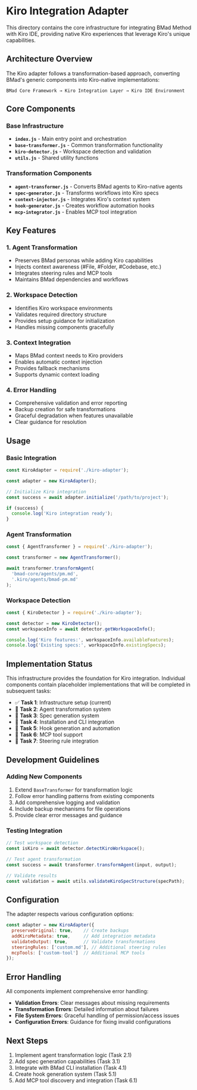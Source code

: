 # Kiro Integration Adapter

This directory contains the core infrastructure for integrating BMad Method with Kiro IDE, providing native Kiro experiences that leverage Kiro's unique capabilities.

## Architecture Overview

The Kiro adapter follows a transformation-based approach, converting BMad's generic components into Kiro-native implementations:

```
BMad Core Framework → Kiro Integration Layer → Kiro IDE Environment
```

## Core Components

### Base Infrastructure

- **`index.js`** - Main entry point and orchestration
- **`base-transformer.js`** - Common transformation functionality
- **`kiro-detector.js`** - Workspace detection and validation
- **`utils.js`** - Shared utility functions

### Transformation Components

- **`agent-transformer.js`** - Converts BMad agents to Kiro-native agents
- **`spec-generator.js`** - Transforms workflows into Kiro specs
- **`context-injector.js`** - Integrates Kiro's context system
- **`hook-generator.js`** - Creates workflow automation hooks
- **`mcp-integrator.js`** - Enables MCP tool integration

## Key Features

### 1. Agent Transformation
- Preserves BMad personas while adding Kiro capabilities
- Injects context awareness (#File, #Folder, #Codebase, etc.)
- Integrates steering rules and MCP tools
- Maintains BMad dependencies and workflows

### 2. Workspace Detection
- Identifies Kiro workspace environments
- Validates required directory structure
- Provides setup guidance for initialization
- Handles missing components gracefully

### 3. Context Integration
- Maps BMad context needs to Kiro providers
- Enables automatic context injection
- Provides fallback mechanisms
- Supports dynamic context loading

### 4. Error Handling
- Comprehensive validation and error reporting
- Backup creation for safe transformations
- Graceful degradation when features unavailable
- Clear guidance for resolution

## Usage

### Basic Integration

```javascript
const KiroAdapter = require('./kiro-adapter');

const adapter = new KiroAdapter();

// Initialize Kiro integration
const success = await adapter.initialize('/path/to/project');

if (success) {
  console.log('Kiro integration ready');
}
```

### Agent Transformation

```javascript
const { AgentTransformer } = require('./kiro-adapter');

const transformer = new AgentTransformer();

await transformer.transformAgent(
  'bmad-core/agents/pm.md',
  '.kiro/agents/bmad-pm.md'
);
```

### Workspace Detection

```javascript
const { KiroDetector } = require('./kiro-adapter');

const detector = new KiroDetector();
const workspaceInfo = await detector.getWorkspaceInfo();

console.log('Kiro features:', workspaceInfo.availableFeatures);
console.log('Existing specs:', workspaceInfo.existingSpecs);
```

## Implementation Status

This infrastructure provides the foundation for Kiro integration. Individual components contain placeholder implementations that will be completed in subsequent tasks:

- ✅ **Task 1**: Infrastructure setup (current)
- 🔄 **Task 2**: Agent transformation system
- 🔄 **Task 3**: Spec generation system
- 🔄 **Task 4**: Installation and CLI integration
- 🔄 **Task 5**: Hook generation and automation
- 🔄 **Task 6**: MCP tool support
- 🔄 **Task 7**: Steering rule integration

## Development Guidelines

### Adding New Components

1. Extend `BaseTransformer` for transformation logic
2. Follow error handling patterns from existing components
3. Add comprehensive logging and validation
4. Include backup mechanisms for file operations
5. Provide clear error messages and guidance

### Testing Integration

```javascript
// Test workspace detection
const isKiro = await detector.detectKiroWorkspace();

// Test agent transformation
const success = await transformer.transformAgent(input, output);

// Validate results
const validation = await utils.validateKiroSpecStructure(specPath);
```

## Configuration

The adapter respects various configuration options:

```javascript
const adapter = new KiroAdapter({
  preserveOriginal: true,    // Create backups
  addKiroMetadata: true,     // Add integration metadata
  validateOutput: true,      // Validate transformations
  steeringRules: ['custom.md'], // Additional steering rules
  mcpTools: ['custom-tool']  // Additional MCP tools
});
```

## Error Handling

All components implement comprehensive error handling:

- **Validation Errors**: Clear messages about missing requirements
- **Transformation Errors**: Detailed information about failures
- **File System Errors**: Graceful handling of permission/access issues
- **Configuration Errors**: Guidance for fixing invalid configurations

## Next Steps

1. Implement agent transformation logic (Task 2.1)
2. Add spec generation capabilities (Task 3.1)
3. Integrate with BMad CLI installation (Task 4.1)
4. Create hook generation system (Task 5.1)
5. Add MCP tool discovery and integration (Task 6.1)